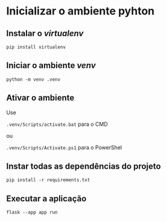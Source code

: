 # Inicializar o ambiente pyhton

## Instalar o _virtualenv_
`pip install virtualenv`

## Iniciar o ambiente _venv_
`python -m venv .venv`

## Ativar o ambiente
Use 

`.venv/Scripts/activate.bat` para o CMD

ou

`.venv/Scripts/Activate.ps1` para o PowerShel

## Instar todas as dependências do projeto
`pip install -r requirements.txt`

## Executar a aplicação
`flask --app app run`
